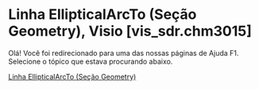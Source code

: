 
# Linha EllipticalArcTo (Seção Geometry), Visio [vis_sdr.chm3015]

Olá! Você foi redirecionado para uma das nossas páginas de Ajuda F1. Selecione o tópico que estava procurando abaixo.

[Linha EllipticalArcTo (Seção Geometry)](http://msdn.microsoft.com/library/7ceb30a8-1d05-feff-35d8-08a198784a27%28Office.15%29.aspx)
